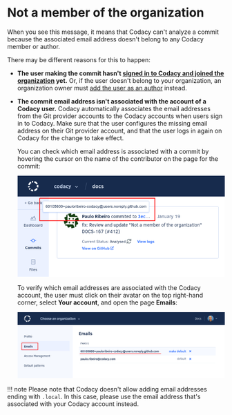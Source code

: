 # Not a member of the organization

When you see this message, it means that Codacy can't analyze a commit because the associated email address doesn't belong to any Codacy member or author.

There may be different reasons for this to happen:

-   **The user making the commit hasn't [signed in to Codacy and joined the organization](../../getting-started/getting-started-with-codacy.md) yet.** Or, if the user doesn't belong to your organization, an organization owner must [add the user as an author](../../organizations/adding-and-managing-authors.md) instead.

-   **The commit email address isn't associated with the account of a Codacy user.** Codacy automatically associates the email addresses from the Git provider accounts to the Codacy accounts when users sign in to Codacy. Make sure that the user configures the missing email address on their Git provider account, and that the user logs in again on Codacy for the change to take effect.

    You can check which email address is associated with a commit by hovering the cursor on the name of the contributor on the page for the commit:

    ![Checking the email address for a commit](images/not-a-member-of-the-organization-commit.png)

    To verify which email addresses are associated with the Codacy account, the user must click on their avatar on the top right-hand corner, select **Your account**, and open the page **Emails**:

    ![Email addresses associated with a user account](images/not-a-member-of-the-organization-account.png)


!!! note
    Please note that Codacy doesn't allow adding email addresses ending with `.local`. In this case, please use the email address that's associated with your Codacy account instead.
